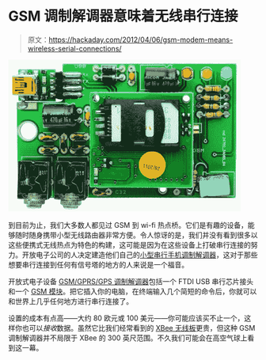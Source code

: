 # GSM 调制解调器意味着无线串行连接

> 原文：<https://hackaday.com/2012/04/06/gsm-modem-means-wireless-serial-connections/>

[![](img/2365461e3bff19999dd77672348773e2.png "modem")](http://hackaday.com/wp-content/uploads/2012/04/modem.jpg)

到目前为止，我们大多数人都见过 GSM 到 wi-fi 热点桥。它们是有趣的设备，能够随时随身携带小型无线路由器非常方便。令人惊讶的是，我们并没有看到很多以这些便携式无线热点为特色的构建，这可能是因为在这些设备上打破串行连接的努力。开放电子公司的人决定建造他们自己的[小型串行手机调制解调器](http://www.open-electronics.org/gsmgprs-gps-modem-with-sim900sim908-module/)，这对于那些想要串行连接到任何有信号塔的地方的人来说是一个福音。

开放式电子设备 [GSM/GPRS/GPS 调制解调器](http://store.open-electronics.org/GSM_GPRS_GPS_modem)包括一个 FTDI USB 串行芯片接头和一个 [GSM 模块](http://store.open-electronics.org/Breakout/Small_Breakout_SIM908)。把它插入你的电脑，在终端输入几个简短的命令后，你就可以和世界上几乎任何地方进行串行连接了。

设置的成本有点高——大约 80 欧元或 100 美元——你可能应该买不止一个，这样你也可以*接收*数据。虽然它比我们经常看到的 [XBee 无线板](http://hackaday.com/?s=xbee)更贵，但这种 GSM 调制解调器并不局限于 XBee 的 300 英尺范围。不久我们可能会在高空气球上看到这一幕。